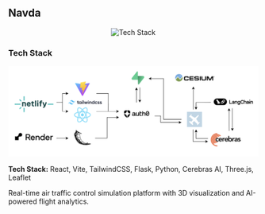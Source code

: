 ## Navda

<div align="center">
  <img src="navda_3D_view.gif" alt="Tech Stack" />
</div>

### Tech Stack
<div align="center">
  <img src="navda_teckstack.jpg" alt="Tech Stack" />
</div>

**Tech Stack:** React, Vite, TailwindCSS, Flask, Python, Cerebras AI, Three.js, Leaflet

Real-time air traffic control simulation platform with 3D visualization and AI-powered flight analytics.
